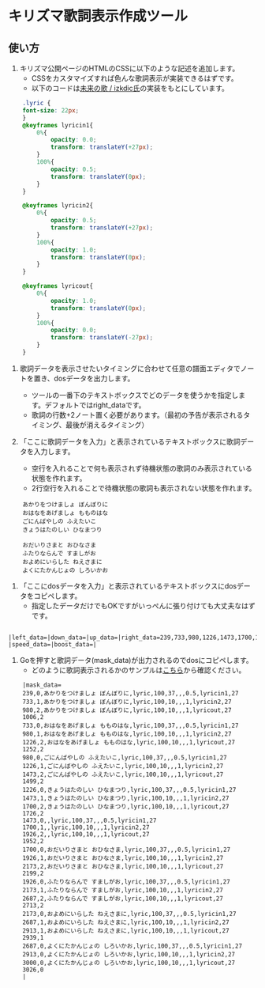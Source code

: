 # キリズマ歌詞表示作成ツール

## 使い方
1. キリズマ公開ページのHTMLのCSSに以下のような記述を追加します。
    * CSSをカスタマイズすれば色んな歌詞表示が実装できるはずです。
    * 以下のコードは[未来の歌 / izkdic氏](https://vorhandensein.sakura.ne.jp/danoni/100k_mirai/)の実装をもとにしています。
```css
    .lyric {
    font-size: 22px;
    }
    @keyframes lyricin1{
        0%{
            opacity: 0.0;
            transform: translateY(+27px);
        }
        100%{
            opacity: 0.5;
            transform: translateY(0px);
        }
    }

    @keyframes lyricin2{
        0%{
            opacity: 0.5;
            transform: translateY(+27px);
        }
        100%{
            opacity: 1.0;
            transform: translateY(0px);
        }
    }

    @keyframes lyricout{
        0%{
            opacity: 1.0;
            transform: translateY(0px);
        }
        100%{
            opacity: 0.0;
            transform: translateY(-27px);
        }
    }
```
1. 歌詞データを表示させたいタイミングに合わせて任意の譜面エディタでノートを置き、dosデータを出力します。
    * ツールの一番下のテキストボックスでどのデータを使うかを指定します。デフォルトではright_dataです。
    * 歌詞の行数+2ノート置く必要があります。（最初の予告が表示されるタイミング、最後が消えるタイミング）

1. 「ここに歌詞データを入力」と表示されているテキストボックスに歌詞データを入力します。
    * 空行を入れることで何も表示されず待機状態の歌詞のみ表示されている状態を作れます。
    * 2行空行を入れることで待機状態の歌詞も表示されない状態を作れます。
```
    あかりをつけましょ ぼんぼりに
    おはなをあげましょ もものはな
    ごにんばやしの ふえたいこ
    きょうはたのしい ひなまつり

    おだいりさまと おひなさま
    ふたりならんで すましがお
    およめにいらした ねえさまに
    よくにたかんじょの しろいかお
```

1. 「ここにdosデータを入力」と表示されているテキストボックスにdosデータをコピペします。
    * 指定したデータだけでもOKですがいっぺんに張り付けても大丈夫なはずです。
```
    |left_data=|down_data=|up_data=|right_data=239,733,980,1226,1473,1700,1926,2173,2687,2913,3000|space_data=|frzLeft_data=|frzDown_data=|frzUp_data=|frzRight_data=|frzSpace_data=|
|speed_data=|boost_data=|

```

1. Goを押すと歌詞データ(mask_data)が出力されるのでdosにコピペします。
    * どのように歌詞表示されるかのサンプルは[こちら](http://pw25.g2.xrea.com/yrod/)から確認ください。
```
    |mask_data=
    239,0,あかりをつけましょ ぼんぼりに,lyric,100,37,,,0.5,lyricin1,27
    733,1,あかりをつけましょ ぼんぼりに,lyric,100,10,,,1,lyricin2,27
    980,2,あかりをつけましょ ぼんぼりに,lyric,100,10,,,1,lyricout,27
    1006,2
    733,0,おはなをあげましょ もものはな,lyric,100,37,,,0.5,lyricin1,27
    980,1,おはなをあげましょ もものはな,lyric,100,10,,,1,lyricin2,27
    1226,2,おはなをあげましょ もものはな,lyric,100,10,,,1,lyricout,27
    1252,2
    980,0,ごにんばやしの ふえたいこ,lyric,100,37,,,0.5,lyricin1,27
    1226,1,ごにんばやしの ふえたいこ,lyric,100,10,,,1,lyricin2,27
    1473,2,ごにんばやしの ふえたいこ,lyric,100,10,,,1,lyricout,27
    1499,2
    1226,0,きょうはたのしい ひなまつり,lyric,100,37,,,0.5,lyricin1,27
    1473,1,きょうはたのしい ひなまつり,lyric,100,10,,,1,lyricin2,27
    1700,2,きょうはたのしい ひなまつり,lyric,100,10,,,1,lyricout,27
    1726,2
    1473,0,,lyric,100,37,,,0.5,lyricin1,27
    1700,1,,lyric,100,10,,,1,lyricin2,27
    1926,2,,lyric,100,10,,,1,lyricout,27
    1952,2
    1700,0,おだいりさまと おひなさま,lyric,100,37,,,0.5,lyricin1,27
    1926,1,おだいりさまと おひなさま,lyric,100,10,,,1,lyricin2,27
    2173,2,おだいりさまと おひなさま,lyric,100,10,,,1,lyricout,27
    2199,2
    1926,0,ふたりならんで すましがお,lyric,100,37,,,0.5,lyricin1,27
    2173,1,ふたりならんで すましがお,lyric,100,10,,,1,lyricin2,27
    2687,2,ふたりならんで すましがお,lyric,100,10,,,1,lyricout,27
    2713,2
    2173,0,およめにいらした ねえさまに,lyric,100,37,,,0.5,lyricin1,27
    2687,1,およめにいらした ねえさまに,lyric,100,10,,,1,lyricin2,27
    2913,1,およめにいらした ねえさまに,lyric,100,10,,,1,lyricout,27
    2939,1
    2687,0,よくにたかんじょの しろいかお,lyric,100,37,,,0.5,lyricin1,27
    2913,0,よくにたかんじょの しろいかお,lyric,100,10,,,1,lyricin2,27
    3000,0,よくにたかんじょの しろいかお,lyric,100,10,,,1,lyricout,27
    3026,0
    |
```